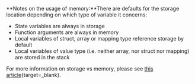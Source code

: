 **Notes on the usage of memory:**There are defaults for the storage location depending on which type of variable it concerns:

- State variables are always in storage
- Function arguments are always in memory
- Local variables of struct, array or mapping type reference storage by default
- Local variables of value type (i.e. neither array, nor struct nor mapping) are stored in the stack

For more information on storage vs memory, please see [this article](https://www.geeksforgeeks.org/storage-vs-memory-in-solidity/){target=\_blank}.
